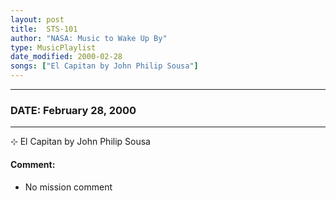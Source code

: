 ```yaml
---
layout: post
title:  STS-101
author: "NASA: Music to Wake Up By"
type: MusicPlaylist
date_modified: 2000-02-28
songs: ["El Capitan by John Philip Sousa"]
---
```


----
### DATE: February 28, 2000
----
⊹ El Capitan by John Philip Sousa

#### Comment:
* No mission comment



<br/>
<center>
	<a target="_blank"
	   href="https://twitter.com/intent/tweet?hashtags=Space,NASA,Playlist,NASAWakeupCalls,SpaceProgram&text={{ page.author}}, '{{ page.songs.first }}' {{ page.title }}, {{ page.date | date: '%B %d, %Y' }}. {{ site.url }}{{ page.url }} @nasawakeupcalls">
	   <i class="fab fa-twitter" alt="Tweet this page" style="font-size: 1.3em;"></i>
	</a>
	&nbsp; 	<i class="fas fa-user-astronaut" style="font-size: 1.5em;"></i> &nbsp;
    <a type="amzn" search="'El Capitan by John Philip Sousa'" category="popular music">
        <i class="fab fa-amazon" style="font-size: 1.3em;"></i>
    </a>
</center>
